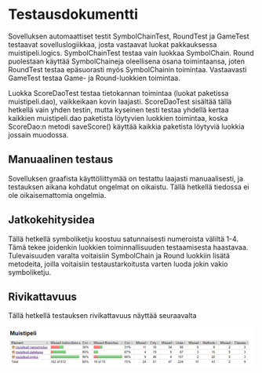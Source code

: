 # Testausdokumentti

Sovelluksen automaattiset testit SymbolChainTest, RoundTest ja GameTest testaavat sovelluslogiikkaa, josta vastaavat luokat pakkauksessa muistipeli.logics. SymbolChainTest testaa vain luokkaa SymbolChain. Round puolestaan käyttää SymbolChaineja oleellisena osana toimintaansa, joten RoundTest testaa epäsuorasti myös SymbolChainin toimintaa. Vastaavasti GameTest testaa Game- ja Round-luokkien toimintaa.

Luokka ScoreDaoTest testaa tietokannan toimintaa (luokat paketissa muistipeli.dao), vaikkeikaan kovin laajasti. ScoreDaoTest sisältää tällä hetkellä vain yhden testin, mutta kyseinen testi testaa yhdellä kertaa kaikkien muistipeli.dao paketista löytyvien luokkien toimintaa, koska ScoreDao:n metodi saveScore() käyttää kaikkia paketista löytyviä luokkia jossain muodossa.


## Manuaalinen testaus

Sovelluksen graafista käyttöliittymää on testattu laajasti manuaalisesti, ja testauksen aikana kohdatut ongelmat on oikaistu. Tällä hetkellä tiedossa ei ole oikaisemattomia ongelmia.


## Jatkokehitysidea

Tällä hetkellä symboliketju koostuu satunnaisesti numeroista väliltä 1-4. Tämä tekee joidenkin luokkien toiminnallisuuden testaamisesta haastavaa. Tulevaisuuden varalta voitaisiin SymbolChain ja Round luokkiin lisätä metodeita, joilla voitaisiin testaustarkoitusta varten luoda jokin vakio symboliketju.


## Rivikattavuus

Tällä hetkellä testauksen rivikattavuus näyttää seuraavalta

![](https://raw.githubusercontent.com/valtterin/otm-harjoitustyo/master/Dokumentaatio/muistipeliTesting.png)
